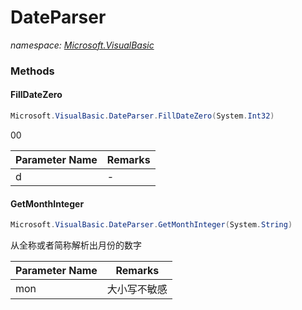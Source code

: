 ﻿# DateParser
_namespace: [Microsoft.VisualBasic](./index.md)_





### Methods

#### FillDateZero
```csharp
Microsoft.VisualBasic.DateParser.FillDateZero(System.Int32)
```
00

|Parameter Name|Remarks|
|--------------|-------|
|d|-|


#### GetMonthInteger
```csharp
Microsoft.VisualBasic.DateParser.GetMonthInteger(System.String)
```
从全称或者简称解析出月份的数字

|Parameter Name|Remarks|
|--------------|-------|
|mon|大小写不敏感|



